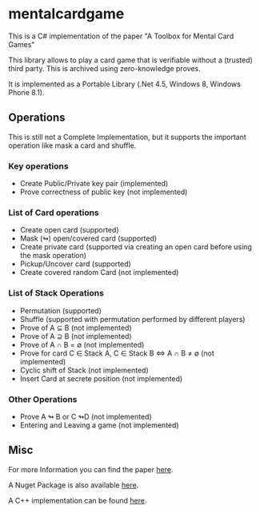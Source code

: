 # mentalcardgame

This is a C# implementation of the paper "A Toolbox for Mental Card Games"

This library allows to play a card game that is verifiable without a (trusted) third party. This is archived using zero-knowledge proves.

It is implemented as a Portable Library (.Net 4.5, Windows 8, Windows Phone 8.1).
## Operations
This is still not a Complete Implementation, but it supports the important operation like mask a card and shuffle.

### Key operations

*   Create Public/Private key pair (implemented)
*   Prove correctness of public key (not implemented)

### List of Card operations

*   Create open card (supported)
*   Mask (↬) open/covered card (supported)
*   Create private card (supported via creating an open card before using the mask operation)
*   Pickup/Uncover card (supported)
*   Create covered random Card (not implemented)

### List of Stack Operations

*   Permutation (supported)
*   Shuffle (supported with permutation performed by different players)
*   Prove of A ⊆ B (not implemented)
*   Prove of A ⊇ B (not implemented)
*   Prove of A ∩ B = ∅ (not implemented)
*   Prove for card C ∈ Stack A, C ∈ Stack B ⇔ A ∩ B ≠ ∅ (not implemented)
*   Cyclic shift of Stack (not implemented)
*   Insert Card at secrete position (not implemented)

### Other Operations

*   Prove A ↬ B or C ↬D (not implemented)
*   Entering and Leaving a game (not implemented)

## Misc 
For more Information you can find the paper [here](http://citeseerx.ist.psu.edu/viewdoc/summary?doi=10.1.1.29.6679).

A Nuget Package is also available [here](https://www.nuget.org/packages/MentalCardGame/1.0.0).

A C++ implementation can be found [here](http://www.nongnu.org/libtmcg/).
